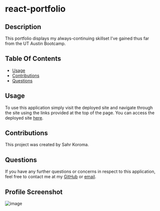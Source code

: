 # react-portfolio

## Description

This portfolio displays my always-continuing skillset I've gained thus far from the UT Austin Bootcamp.

## Table Of Contents

* [Usage](#usage)
* [Contributions](#contributions)
* [Questions](#questions)

## Usage

To use this application simply visit the deployed site and navigate through the site using the links provided at the top of the page. You can access the deployed site [here](https://eskodad.github.io/react-portfolio/).

## Contributions

This project was created by Sahr Koroma.

## Questions

If you have any further questions or concerns in respect to this application, feel free to contact me at my [GitHub](https://github.com/Eskodad) or [email](mailto:eskodad@yahoo.com).

## Profile Screenshot

![image](./src/assets/images/react-port-screenshot.JPG)
